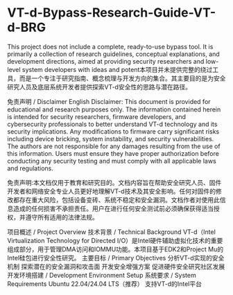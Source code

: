 # VT-d-Bypass-Research-Guide-VT-d-BRG
This project ​does not include a complete, ready-to-use bypass tool. It is primarily a ​collection of research guidelines, conceptual explanations, and development directions, aimed at providing security researchers and low-level system developers with ideas and potent本项目并未提供完整的绕过工具，而是一个专注于研究指南、概念梳理与开发方向的集合。其主要目的是为安全研究人员及底层系统开发者提供探索VT-d安全性的思路与潜在路径。

免责声明 / Disclaimer
​English Disclaimer:​​
This document is provided for educational and research purposes only. The information contained herein is intended for security researchers, firmware developers, and cybersecurity professionals to better understand VT-d technology and its security implications. Any modifications to firmware carry significant risks including device bricking, system instability, and security vulnerabilities. The authors are not responsible for any damages resulting from the use of this information. Users must ensure they have proper authorization before conducting any security testing and must comply with all applicable laws and regulations.

​免责声明:​​
本文档仅用于教育和研究目的。文档内容旨在帮助安全研究人员、固件开发者和网络安全专业人员更好地理解VT-d技术及其安全影响。任何对固件的修改都存在重大风险，包括设备变砖、系统不稳定和安全漏洞。文档作者对使用此信息造成的任何损害不承担责任。用户在进行任何安全测试前必须确保获得适当授权，并遵守所有适用的法律法规。


项目概述 / Project Overview
技术背景 / Technical Background
VT-d（Intel Virtualization Technology for Directed I/O）是Intel硬件辅助虚拟化技术的重要组成部分，用于管理DMA访问和IOMMU功能。本项目基于EDK2和Project Mu的Intel硅包进行安全性研究。
主要目标 / Primary Objectives
分析VT-d实现的安全机制
探索潜在的安全漏洞和攻击面
开发安全增强方案
促进硬件安全研究社区发展
开发环境搭建 / Development Environment Setup
系统要求 / System Requirements
Ubuntu 22.04/24.04 LTS（推荐）
支持VT-d的Intel平台
